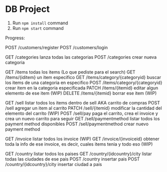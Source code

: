 # DB Project

1. Run `npm install` command
2. Run `npm start` command

Progress:

POST /customers/register
POST /customers/login

GET /categories lanza todas las categorias
POST /categories crear nueva categoria

GET /items todas los items (Lo que pediste para el search) 
GET /items/{iditem} un item especifico 
GET /items/category/{categoryid} buscar los items de una categoria en especifico 
POST /items/category/{categoryid} crear item en la categoria especificada
PATCH /items/{itemid} editar algun elemento de ese item (WIP)
DELETE /items/{itemid} borrar ese item (WIP)

GET /sell listar todos los items dentro de sell AKA carrito de compras
POST /sell agregar un item al carrito
PATCH /sell/{itemid} modificar la cantidad del elemento del carrito (WIP)
POST /sell/pay  paga el carrito, crea el invoice y crea un nuevo carrito para seguir
GET /sell/paymentmethod listar todos los payment method disponibles
POST /sell/paymentmethod crear nuevo payment method

GET /invoice listar todos los invoice (WIP)
GET /invoice/{invoiceid} obtener toda la info de ese invoice, es decir, cuales items tenia y todo eso (WIP)

GET /country listar todos los paises
GET /country/{idcountry}/city listar todas las ciudades de ese pais
POST /country insertar pais
POST /country/{idcountry}/city insertar ciudad a pais
